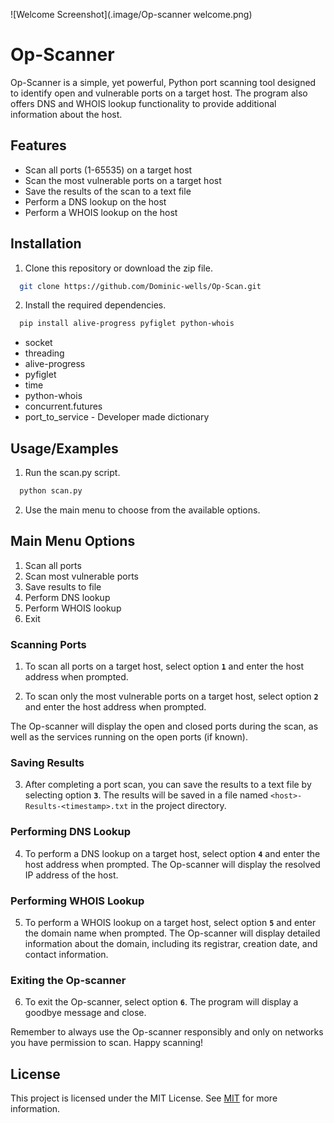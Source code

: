 ![Welcome Screenshot](.image/Op-scanner welcome.png)

# Op-Scanner

Op-Scanner is a simple, yet powerful, Python port scanning tool designed to identify open and vulnerable ports on a target host. The program also offers DNS and WHOIS lookup functionality to provide additional information about the host.

## Features

- Scan all ports (1-65535) on a target host
- Scan the most vulnerable ports on a target host
- Save the results of the scan to a text file
- Perform a DNS lookup on the host
- Perform a WHOIS lookup on the host

## Installation

1. Clone this repository or download the zip file.

```bash
  git clone https://github.com/Dominic-wells/Op-Scan.git

```

2. Install the required dependencies.

```bash
  pip install alive-progress pyfiglet python-whois
```

- socket
- threading
- alive-progress
- pyfiglet
- time
- python-whois
- concurrent.futures
- port_to_service - Developer made dictionary

## Usage/Examples

1. Run the scan.py script.

```bash
  python scan.py
```

2. Use the main menu to choose from the available options.

## Main Menu Options

1.  Scan all ports
2.  Scan most vulnerable ports
3.  Save results to file
4.  Perform DNS lookup
5.  Perform WHOIS lookup
6.  Exit

### Scanning Ports

1. To scan all ports on a target host, select option **`1`** and enter the host address when prompted.

2. To scan only the most vulnerable ports on a target host, select option **`2`** and enter the host address when prompted.

The Op-scanner will display the open and closed ports during the scan, as well as the services running on the open ports (if known).

### Saving Results

3. After completing a port scan, you can save the results to a text file by selecting option **`3`**. The results will be saved in a file named `<host>-Results-<timestamp>.txt` in the project directory.

### Performing DNS Lookup

4. To perform a DNS lookup on a target host, select option **`4`** and enter the host address when prompted. The Op-scanner will display the resolved IP address of the host.

### Performing WHOIS Lookup

5. To perform a WHOIS lookup on a target host, select option **`5`** and enter the domain name when prompted. The Op-scanner will display detailed information about the domain, including its registrar, creation date, and contact information.

### Exiting the Op-scanner

6. To exit the Op-scanner, select option **`6`**. The program will display a goodbye message and close.

Remember to always use the Op-scanner responsibly and only on networks you have permission to scan. Happy scanning!

## License

This project is licensed under the MIT License. See [MIT](https://choosealicense.com/licenses/mit/) for more information.

